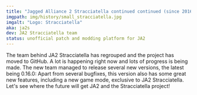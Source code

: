 ```yaml
---
title: "Jagged Alliance 2 Stracciatella continued continued (since 2016)"
imgpath: img/history/small_stracciatella.jpg
imgalt: "Logo: Stracciatella"
aka: ja2s 
dev: JA2 Stracciatella team 
status: unofficial patch and modding platform for JA2 
---
```


The team behind JA2 Stracciatella has regrouped and the project has moved to GitHub. A lot is happening right now and lots of progress is being made. The new team managed to release several new versions, the latest being 0.16.0: Apart from several bugfixes, this version also has some great new features, including a new game mode, exclusive to JA2 Stracciatella. Let's see where the future will get JA2 and the Stracciatella project!

